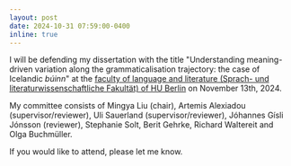 ```yaml
---
layout: post
date: 2024-10-31 07:59:00-0400
inline: true
---
```


I will be defending my dissertation with the title "Understanding meaning-driven variation along the grammaticalisation trajectory: the case of Icelandic <i>búinn</i>" at the <a href ="https://fakultaeten.hu-berlin.de/de/sprachlit">faculty of language and literature (Sprach- und literaturwissenschaftliche Fakultät) of HU Berlin</a> on November 13th, 2024. 

My committee consists of Mingya Liu (chair), Artemis Alexiadou (supervisor/reviewer), Uli Sauerland (supervisor/reviewer), Jóhannes Gísli Jónsson (reviewer), Stephanie Solt, Berit Gehrke, Richard Waltereit and Olga Buchmüller. 

If you would like to attend, please let me know.